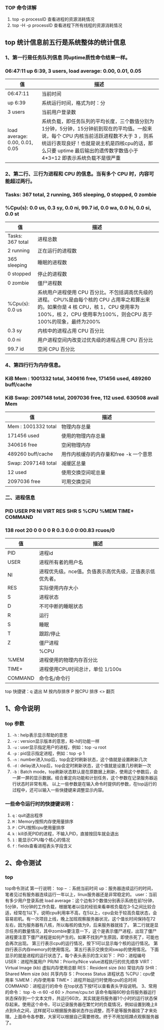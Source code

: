 ### TOP 命令详解
1. top -p processID 查看进程的资源消耗情况
2. top -H -p processID 查看进程下所有线程的资源消耗情况

## top 统计信息前五行是系统整体的统计信息

### 1、第一行是任务队列信息 同uptime质性命令结果一样。
### 06:47:11 up  6:39,  3 users,  load average: 0.00, 0.01, 0.05
| 值 | 描述 |
| --------- | ------------ |
| 06:47:11 | 当前时间 | 
| up  6:39 | 系统运行时间，格式为时：分 | 
| 3 users  | 当前用户登录数 | 
| load average: 0.00, 0.01, 0.05| 系统负载，即任务队列的平均长度，三个数值分别为1分钟，5分钟，15分钟前到现在的平均值。一般来说，每个 CPU 内核当前活跃进程数不大于 3 ，则系统运行表现良好！也就是说主机是四核cpu的话，那么只要 uptime 最后输出的遗传数字数值小于 4*3=12 即表示系统负载不是很严重| 

### 2、第二行、三行为进程和 CPU 的信息。当有多个 CPU 时，内容可能超过两行。
### Tasks: 367 total,   2 running, 365 sleeping,   0 stopped,   0 zombie
### %Cpu(s):  0.0 us,  0.3 sy,  0.0 ni, 99.7 id,  0.0 wa,  0.0 hi,  0.0 si,  0.0 st
| 值 | 描述 |
| --------- | ------------ |
| Tasks: 367 total| 进程总数|
| 2 running | 正在运行的进程数|
| 365 sleeping| 睡眠的进程数|
| 0 stopped | 停止的进程数|
| 0 zombie  | 僵尸进程数|
| %Cpu(s):  0.0 us| 系统用户进程使用 CPU 百分比。不包括调高优先级的进程。 CPU%是由每个核的 CPU 占用率之和算出来的。如果你是 4 核 CPU，核 1，CPU 使用率为100%，核 2，CPU 使用率为100%，则会CPU 高于100%的现象，最终为200%|
| 0.3 sy |  内核中的进程占用 CPU 百分比|
| 0.0 ni |  用户进程空间内改变过优先级的进程占用 CPU 百分比|
| 99.7 id|  空闲 CPU 百分比|

### 4、第四行行为内存信息。
### KiB Mem :  1001332 total,   340616 free,   171456 used,   489260 buff/cache
### KiB Swap:  2097148 total,  2097036 free,      112 used.   630508 avail Mem
| 值 | 描述 |
| --------- | ------------ |
| Mem :  1001332 total| 物理内存总量|
| 171456 used| 使用的物理内存总量|
| 340616 free| 空闲物理内存|
| 489260 buff/cache| 用作内核缓存的内存量和free -k 一个意思|
| Swap:  2097148 total| 减缓区总量|
| 12 used| 使用交换空间呢总量|
| 2097036 free|  可用交换空间|
 
### 二、进程信息
### PID USER      PR  NI    VIRT    RES    SHR S %CPU %MEM     TIME+ COMMAND
### 138 root      20   0       0      0      0 R  0.3  0.0   0:00.83 rcuos/0
| 值 | 描述 |
| --------- | ------------ |
| PID| 进程id| 
| USER| 进程所有者的用户名| 
| NI| 进程优先级。nce值。负值表示高优先级，正值表示低优先者。| 
| RES| 实际使用内存大小| 
| S| 进程状态| 
| D  | 不可中断的睡眠状态| 
| R | 运行| 
| S | 睡眠| 
| T | 跟踪/停止| 
| Z | 僵尸进程| 
| | %CPU| 上次更新到现在的 CPU 时间占用百分比 | 
| %MEM|  进程使用的物理内存百分比| 
| TIME+| 进程使用CPU时间总计，单位  1/100s | 
| COMMAND|  命令名/命令行| 
top 快捷键：q  退出 M 按内存排序 P 按CPU 排序 <>  翻页


## 1、命令说明
### top 参数
1. ``-h：``help表示显示帮助的意思
2. ``-v：``version显示版本的意思，和-h的功能一样
3. ``-u：``user显示指定用户的进程，例如：top -u root
4. ``-p：``pid显示指定进程，例如：top -p 1
5. ``-n：``number进入top后，top会定时刷新状态，这个值就是设置刷新几次
6. ``-d：``delay进入top后，top会定时刷新状态，这个值就是设置几秒刷新一次
7. ``-b：``Batch mode，top刷新状态默认是在原数据上刷新，使用这个参数后，会一屏一屏的显示数据。结合重定向功能和计划任务，这个参数在记录服务器运行状态时非常有用。
以上一些参数是在输入命令时提供的参数，在top运行的过程中，还可以输入一些快捷键来调整显示内容。
### 一些命令运行时的快捷键说明：
1. ``q：``quit退出程序
2. ``M：``Memory按照内存使用量排序
3. ``P：``CPU按照cpu使用量排序
4. ``k：``kill杀死PID的进程，不输入PID，直接按回车就会退出
5. ``1：``能显示CPU每个核心的情况
6. ``f：``fields查看进程表头字段含义
## 2、命令测试
### top
top命令测试
第一行说明：
top – ：系统当前时间
up：服务器连续运行的时间，笔者见过有服务器连续运行一年以上，linux服务器还是非常稳定的。
user：当前有多少用户登录系统
load average：这个边有3个数值分别表示系统在前1分钟，5分钟，15分钟的工作负载，根据笔者以往的经验来看单核负载在3-5之间比较合适，经常在1以下，说明cpu利用率不高，在5以上，cpu会处于较高负载状态，会容易宕机。有一次项目上线，晚上加班观察服务器状况，这个值长时间保持在72左右，因为服务器有八核，所以每核的值为9，后来服务器就挂了。
第二行就是显示任务的数量情况，其中zombie要注意一下，这个是表示僵尸进程，出现了僵尸进程要注意下僵尸进程是如何产生的。如果不找到产生原因，即使杀死了，可能也会再次出现。
第三行表示cpu的运行情况，按下1可以显示每个核的运行情况。
第四行表示内存memory的使用情况。
第五行表示交换空间swap的使用情况。
下面显示的就是进程的运行状态了。每个表头表示的含义如下：
PID：进程编号
USER：进程所属用户
PR/NI：Priority/Nice value进程执行的优先顺序
VIRT：Virtual Image (kb) 虚拟内存使用总额
RES：Resident size (kb) 常驻内存
SHR：Shared Mem size (kb) 共享内存
S：Process Status 进程状态
%CPU：cpu使用率
%MEM：内存使用率
TIME+：进程开始运行时使用cpu的总时间
COMMAND：进程运行的命令
在top状态下按f可以查看表头字段说明。
3、常用的命令：
top -b -n 60 -d 60 > /home/cpu.txt
该命令每隔60秒会将服务器运行状态保存到一个文本文件，共运行60次，其实就是将服务器1个小时的运行状态保存起来。使用这个命令，可以记录服务器在繁忙时的负载情况，例如设置到晚上8点到9点之间，这样就可以根据服务器状态作出调整，而不是等服务器挂了才来处理。上面命令各参数，大家可以根据自己需要修改。终于不用加班蹲点观察服务器了。
